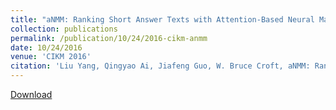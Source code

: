 ```yaml
---
title: "aNMM: Ranking Short Answer Texts with Attention-Based Neural Matching Model"
collection: publications
permalink: /publication/10/24/2016-cikm-anmm
date: 10/24/2016
venue: 'CIKM 2016'
citation: 'Liu Yang, Qingyao Ai, Jiafeng Guo, W. Bruce Croft, aNMM: Ranking Short Answer Texts with Attention-Based Neural Matching Model, In Proceedings of the 25th ACM International Conference on Information and Knowledge Management (CIKM 2016), Indianapolis, IN, USA. October 24-28, 2016. Full Oral Paper. Acceptance rate=17.6% (165 out of 935). '
---
```


<a href='http://yangliuy.github.io/files/papers/16-CIKM-aNMM.pdf'>Download</a>

